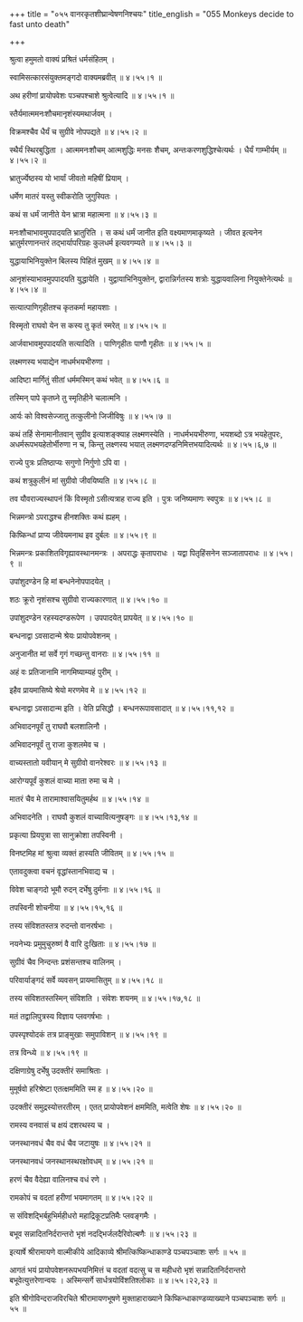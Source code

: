 +++
title = "०५५ वानरकृतशीघ्रान्वेषणनिश्चयः"
title_english = "055 Monkeys decide to fast unto death"

+++


श्रुत्वा हमुमतो वाक्यं प्रश्रितं धर्मसंहितम् ।  

स्वामिसत्कारसंयुक्तमङ्गदो वाक्यमब्रवीत्  ॥  ४।५५।१  ॥   

अथ हरीणां प्रायोपवेशः पञ्चपश्चाशे श्रुत्वेत्यादि  ॥  ४।५५।१  ॥   

  

स्तैर्यमात्ममनःशौचमानृशंस्यमथार्जवम् ।  

विक्रमश्चैव धैर्यं च सुग्रीवे नोपपद्यते  ॥  ४।५५।२  ॥   

स्थैर्यं स्थिरबुद्धिता । आत्ममनःशौचम् आत्मशुद्धिः मनसः शैचम्,
अन्तःकरणशुद्धिश्चेत्यर्थः । धैर्यं गाम्भीर्यम्  ॥  ४।५५।२  ॥   

  

भ्रातुर्ज्येष्ठस्य यो भार्यां जीवतो महिषीं प्रियाम् ।  

धर्मेण मातरं यस्तु स्वीकरोति जुगुस्पितः ।  

कथं स धर्मं जानीते येन भ्रात्रा महात्मना  ॥  ४।५५।३  ॥   

मनःशौचाभावमुपपादयति भ्रातुरिति । स कथं धर्मं जानीत इति
वक्ष्यमाणमाकृष्यते । जीवत इत्यनेन भ्रातुर्मरणानन्तरं तद्भार्यापरिग्रहः
कुलधर्म इत्यवगम्यते  ॥  ४।५५।३  ॥   

  

युद्धायाभिनियुक्तेन बिलस्य पिहितं मुखम्  ॥  ४।५५।४  ॥   

आनृशंस्याभावमुपपादयति युद्धायेति । युद्वायाभिनियुक्तेन,
द्वारान्निर्गतस्य शत्रोः युद्धायवालिना नियुक्तेनेत्यर्थः  ॥  ४।५५।४  ॥   

  

सत्यात्पाणिगृहीतश्च कृतकर्मा महायशाः ।  

विस्मृतो राघवो येन स कस्य तु कृतं स्मरेत्  ॥  ४।५५।५  ॥   

आर्जवाभावमुपपादयति सत्यादिति । पाणिगृहीतः पाणौ गृहीतः  ॥  ४।५५।५  ॥   

  

लक्ष्मणस्य भयाद्येन नाधर्मभयभीरुणा ।  

आदिष्टा मार्गितुं सीतां धर्ममस्मिन् कथं भवेत्  ॥  ४।५५।६  ॥   

तस्मिन् पापे कृतघ्ने तु स्मृतिहीने चलात्मनि ।  

आर्यः को विश्वसेज्जातु तत्कुलीनो जिजीविषुः  ॥  ४।५५।७  ॥   

कथं तर्हि सेनामानीतवान् सुग्रीव इत्याशङ्क्याह लक्ष्मणस्येति ।
नाधर्मभयभीरुणा, भयशब्दो ऽत्र भयहेतुपरः, अधर्मरूपभयहेतोर्भीरुणा न च,
किन्तु लक्ष्णस्य भयात् लक्ष्मणदण्डनिमित्तभयादित्यर्थः  ॥  ४।५५।६,७  ॥   

  

राज्ये पुत्रः प्रतिष्ठाप्यः सगुणो निर्गुणो ऽपि वा ।  

कथं शत्रुकुलीनं मां सुग्रीवो जीवयिष्यति  ॥  ४।५५।८  ॥   

तव यौवराज्यस्थापनं किं विस्मृतो ऽसीत्यत्राह राज्य इति । पुत्रः
जनिष्यमाणः स्वपुत्रः  ॥  ४।५५।८  ॥   

  

भिन्नमन्त्रो ऽपराद्धश्च हीनशक्तिः कथं ह्यहम् ।  

किष्किन्धां प्राप्य जीवेयमनाथ इव दुर्बलः  ॥  ४।५५।९  ॥   

भिन्नमन्त्रः प्रकाशितविगृह्यावस्थानमन्त्रः । अपराद्धः कृतापराधः । यद्वा
पितृहिंसनेन सञ्जातापराधः  ॥  ४।५५।९  ॥   

  

उपांशुदण्डेन हि मां बन्धनेनोपपादयेत् ।  

शठः क्रूरो नृशंसश्च सुग्रीवो राज्यकारणात्  ॥  ४।५५।१०  ॥   

उपांशुदण्डेन रहस्यदण्डरूपेण । उपपादयेत् प्रापयेत्  ॥  ४।५५।१०  ॥   

  

बन्धनाद्वा ऽवसादान्मे श्रेयः प्रायोपवेशनम् ।  

अनुजानीत मां सर्वे गृगं गच्छन्तु वानराः  ॥  ४।५५।११  ॥   

अहं वः प्रतिजानामि नागमिष्याम्यहं पुरीम् ।  

इहैव प्रायमासिष्ये श्रेयो मरणमेव मे  ॥  ४।५५।१२  ॥   

बन्धनाद्वा ऽवसादान्म इति । वेति प्रसिद्धौ । बन्धनरूपावसादात्  ॥ 
४।५५।११,१२  ॥   

  

अभिवादनपूर्वं तु राघवौ बलशालिनौ ।  

अभिवादनपूर्वं तु राजा कुशलमेव च ।  

वाच्यस्तातो यवीयान् मे सुग्रीवो वानरेश्वरः  ॥  ४।५५।१३  ॥   

आरोग्यपूर्वं कुशलं वाच्या माता रुमा च मे ।  

मातरं चैव मे तारामाश्वासयितुमर्हथ  ॥  ४।५५।१४  ॥   

अभिवादनेति । राघवौ कुशलं वाच्यावित्यनुषङ्गः  ॥  ४।५५।१३,१४  ॥   

  

प्रकृत्या प्रियपुत्रा सा सानुक्रोशा तपस्विनी ।  

विनष्टमिह मां श्रुत्वा व्यक्तं हास्यति जीवितम्  ॥  ४।५५।१५  ॥   

एतावदुक्त्वा वचनं वृद्धांस्तानभिवाद्य च ।  

विवेश चाङ्गदो भूमौ रुदन् दर्भेषु दुर्मनाः  ॥  ४।५५।१६  ॥   

तपस्विनी शोचनीया  ॥  ४।५५।१५,१६  ॥   

  

तस्य संविशतस्तत्र रुदन्तो वानरर्षभाः ।  

नयनेभ्यः प्रमुमुचुरुष्णं वै वारि दुःखिताः  ॥  ४।५५।१७  ॥   

सुग्रीवं चैव निन्दन्तः प्रशंसन्तश्च वालिनम् ।  

परिवार्याङ्गदं सर्वे व्यवसन् प्रायमासितुम्  ॥  ४।५५।१८  ॥   

तस्य संविशतस्तस्मिन् संविशति । संवेशः शयनम्  ॥  ४।५५।१७,१८  ॥   

  

मतं तद्वालिपुत्रस्य विज्ञाय प्लवगर्षभाः ।  

उपस्पृश्योदकं तत्र प्राङ्मुखाः समुपाविशन्  ॥  ४।५५।१९  ॥   

तत्र विन्ध्ये  ॥  ४।५५।१९  ॥   

  

दक्षिणाग्रेषु दर्भेषु उदक्तीरं समाश्रिताः ।  

मुमूर्षवो हरिश्रेष्टा एतत्क्षममिति स्म ह  ॥  ४।५५।२०  ॥   

उदक्तीरं समुद्रस्योत्तरतीरम् । एतत् प्रायोपवेशनं क्षममिति, मत्वेति शेषः
 ॥  ४।५५।२०  ॥   

  

रामस्य वनवासं च क्षयं दशरथस्य च ।  

जनस्थानवधं चैव वधं चैव जटायुषः  ॥  ४।५५।२१  ॥   

जनस्थानवधं जनस्थानस्थरक्षोवधम्  ॥  ४।५५।२१  ॥   

  

हरणं चैव वैदेह्या वालिनश्च वधं रणे ।  

रामकोपं च वदतां हरीणां भयमागतम्  ॥  ४।५५।२२  ॥   

स संविशद्भिर्बहुभिर्महीधरो महाद्रिकूटप्रतिमैः प्लवङ्गमैः ।  

बभूव सन्नादितनिर्दरान्तरो भृशं नदद्भिर्जलदैरिवोल्बणैः  ॥  ४।५५।२३  ॥   

इत्यार्षे श्रीरामायणे वाल्मीकीये आदिकाव्ये श्रीमत्किष्किन्धाकाण्डे
पञ्चपञ्चाशः सर्गः  ॥  ५५  ॥   

आगतं भयं प्रायोपवेशनरूपभयनिमित्तं च वदतां वदत्सु च स महीधरो भृशं
सन्नादितनिर्दरान्तरो बभूवेत्युत्तरेणान्वयः । अस्मिन्सर्गे
सार्धत्रयोविंशतिश्लोकाः  ॥  ४।५५।२२,२३  ॥   

इति श्रीगोविन्दराजविरचिते श्रीरामायणभूषणे मुक्ताहाराख्याने
किष्किन्धाकाण्डव्याख्याने पञ्चपञ्चाशः सर्गः  ॥  ५५  ॥   


